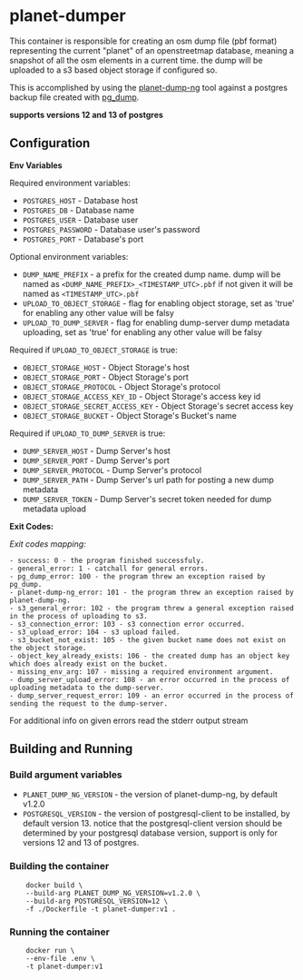 # planet-dumper
This container is responsible for creating an osm dump file (pbf format) representing the current "planet" of an openstreetmap database, meaning a snapshot of all the osm elements in a current time. the dump will be uploaded to a s3 based object storage if configured so.

This is accomplished by using the [planet-dump-ng](https://github.com/zerebubuth/planet-dump-ng) tool against a postgres backup file created with [pg_dump](https://www.postgresql.org/docs/current/app-pgdump.html).

**supports versions 12 and 13 of postgres**

## Configuration

**Env Variables**

Required environment variables:

- `POSTGRES_HOST` - Database host
- `POSTGRES_DB` - Database name
- `POSTGRES_USER` - Database user
- `POSTGRES_PASSWORD` - Database user's password
- `POSTGRES_PORT` - Database's port

Optional environment variables:

- `DUMP_NAME_PREFIX` - a prefix for the created dump name. dump will be named as `<DUMP_NAME_PREFIX>_<TIMESTAMP_UTC>.pbf` if not given it will be named as `<TIMESTAMP_UTC>.pbf`
- `UPLOAD_TO_OBJECT_STORAGE` - flag for enabling object storage, set as 'true' for enabling any other value will be falsy
- `UPLOAD_TO_DUMP_SERVER` - flag for enabling dump-server dump metadata uploading, set as 'true' for enabling any other value will be falsy

Required if `UPLOAD_TO_OBJECT_STORAGE` is true:

- `OBJECT_STORAGE_HOST` - Object Storage's host
- `OBJECT_STORAGE_PORT` - Object Storage's port
- `OBJECT_STORAGE_PROTOCOL` - Object Storage's protocol
- `OBJECT_STORAGE_ACCESS_KEY_ID` - Object Storage's access key id
- `OBJECT_STORAGE_SECRET_ACCESS_KEY` - Object Storage's secret access key
- `OBJECT_STORAGE_BUCKET` - Object Storage's Bucket's name

Required if `UPLOAD_TO_DUMP_SERVER` is true:

- `DUMP_SERVER_HOST` - Dump Server's host
- `DUMP_SERVER_PORT` - Dump Server's port
- `DUMP_SERVER_PROTOCOL` - Dump Server's protocol
- `DUMP_SERVER_PATH` - Dump Server's url path for posting a new dump metadata
- `DUMP_SERVER_TOKEN` - Dump Server's secret token needed for dump metadata upload

**Exit Codes:**

*Exit codes mapping:*

    - success: 0 - the program finished successfuly.
    - general_error: 1 - catchall for general errors.
    - pg_dump_error: 100 - the program threw an exception raised by pg_dump.
    - planet-dump-ng_error: 101 - the program threw an exception raised by planet-dump-ng.
    - s3_general_error: 102 - the program threw a general exception raised in the process of uploading to s3.
    - s3_connection_error: 103 - s3 connection error occurred.
    - s3_upload_error: 104 - s3 upload failed.
    - s3_bucket_not_exist: 105 - the given bucket name does not exist on the object storage.
    - object_key_already_exists: 106 - the created dump has an object key which does already exist on the bucket.
    - missing_env_arg: 107 - missing a required environment argument.
    - dump_server_upload_error: 108 - an error occurred in the process of uploading metadata to the dump-server.
    - dump_server_request_error: 109 - an error occurred in the process of sending the request to the dump-server.

For additional info on given errors read the stderr output stream

## Building and Running

### Build argument variables
- `PLANET_DUMP_NG_VERSION` - the version of planet-dump-ng, by default v1.2.0
- `POSTGRESQL_VERSION` - the version of postgresql-client to be installed, by default version 13.
notice that the postgresql-client version should be determined by your postgresql database version, support is only for versions 12 and 13 of postgres.

### Building the container

```
    docker build \
    --build-arg PLANET_DUMP_NG_VERSION=v1.2.0 \
    --build-arg POSTGRESQL_VERSION=12 \
    -f ./Dockerfile -t planet-dumper:v1 .
```

### Running the container

```
    docker run \
    --env-file .env \
    -t planet-dumper:v1
```
